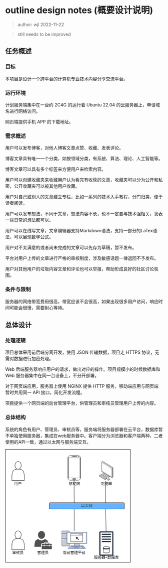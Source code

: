 # outline design notes (概要设计说明)

> author: wjl 2022-11-22

> still needs to be improved

## 任务概述

### 目标

本项目是设计一个跨平台的计算机专业技术内容分享交流平台。

### 运行环境

计划服务端集中在一台约 2C4G 的运行着 Ubuntu 22.04 的云服务器上，申请域名进行网络访问。

网页端提供手机 APP 的下载地址。

### 需求概述

用户可以发布博客，对他人博客文章点赞、收藏、发表评论。

博客文章具有唯一一个分类，如按领域分类，有系统、算法、理论、人工智能等。

博客文章可以具有多个标签来方便用户来检索内容。

用户可以创建收藏夹来收藏用户认为看完有收获的文章，收藏夹可以分为公开和私密，公开收藏夹可以被其他用户收藏。

用户对自己或别人的文章建立专栏，比如一系列的技术入手教程，分门归类，便于读者阅读。

用户可以发布想法，不同于文章，想法内容不长，也不一定要与技术强相关，发表一些日常的想法都可以。

用户可以在线写文章，文章编辑器支持Markdown语法，支持一部分的LaTex语法，可以展现数学公式。

用户对不太满意的或者尚未完成的文章可以先存为草稿，暂不发布。

平台对用户上传的文章进行严格的审核制度，涉及敏感话题一律退回不予发布。

用户对其他用户的垃圾内容文章和评论也可以举报，帮助形成良好的社区讨论氛围。

### 条件与限制

服务器的网络带宽费用很高，带宽应该不会很高，如果出现很多用户访问，响应时间可能会很慢，需要耐心等待。

## 总体设计

### 处理逻辑

项目总体采用前后端分离开发，使用 JSON 传输数据，项目走 HTTPS 协议，无需对数据进行加密处理。

Web 后端服务器响应用户的请求，做出对应的操作。项目规模小的时候数据库和 Web 服务器集中在同一台设备上，不分开部署。

对于网页端应用，服务器上使用 NGINX 提供 HTTP 服务，移动端应用与网页端暂时共用同一 API 接口，简化开发流程。

项目提供一个网页端的后台管理平台，供管理员和审核员管理用户上传的内容。

### 总体结构

系统的角色有用户、管理员、审核员等，服务端将服务器部署在云平台，数据库暂不单独使用服务器，集成在web服务器中。客户端分为浏览器和客户端两种，二者使用的API一致，通过以太网与服务端交互。

![系统结构图](./img/system-structure-diagram.png)
